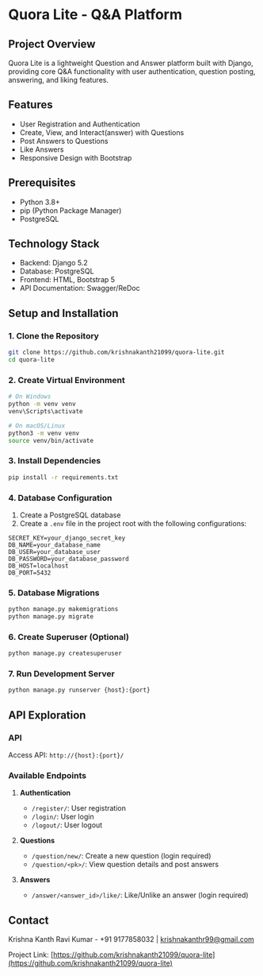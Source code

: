 # Quora Lite - Q&A Platform

## Project Overview

Quora Lite is a lightweight Question and Answer platform built with Django, providing core Q&A functionality with user authentication, question posting, answering, and liking features.

## Features

- User Registration and Authentication
- Create, View, and Interact(answer) with Questions
- Post Answers to Questions
- Like Answers
- Responsive Design with Bootstrap

## Prerequisites

- Python 3.8+
- pip (Python Package Manager)
- PostgreSQL

## Technology Stack

- Backend: Django 5.2
- Database: PostgreSQL
- Frontend: HTML, Bootstrap 5
- API Documentation: Swagger/ReDoc

## Setup and Installation

### 1. Clone the Repository

```bash
git clone https://github.com/krishnakanth21099/quora-lite.git
cd quora-lite
```

### 2. Create Virtual Environment

```bash
# On Windows
python -m venv venv
venv\Scripts\activate

# On macOS/Linux
python3 -m venv venv
source venv/bin/activate
```

### 3. Install Dependencies

```bash
pip install -r requirements.txt
```

### 4. Database Configuration

1. Create a PostgreSQL database
2. Create a `.env` file in the project root with the following configurations:

```
SECRET_KEY=your_django_secret_key
DB_NAME=your_database_name
DB_USER=your_database_user
DB_PASSWORD=your_database_password
DB_HOST=localhost
DB_PORT=5432
```

### 5. Database Migrations

```bash
python manage.py makemigrations
python manage.py migrate
```

### 6. Create Superuser (Optional)

```bash
python manage.py createsuperuser
```

### 7. Run Development Server

```bash
python manage.py runserver {host}:{port}
```

## API Exploration

### API
Access API: `http://{host}:{port}/`

### Available Endpoints

1. **Authentication**
   - `/register/`: User registration
   - `/login/`: User login
   - `/logout/`: User logout

2. **Questions**
   - `/question/new/`: Create a new question (login required)
   - `/question/<pk>/`: View question details and post answers

3. **Answers**
   - `/answer/<answer_id>/like/`: Like/Unlike an answer (login required)

## Contact

Krishna Kanth Ravi Kumar - +91 9177858032 | krishnakanthr99@gmail.com

Project Link: [https://github.com/krishnakanth21099/quora-lite](https://github.com/krishnakanth21099/quora-lite)
